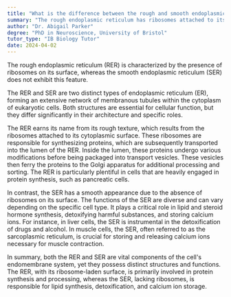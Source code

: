 ```yaml
---
title: "What is the difference between the rough and smooth endoplasmic reticulum?"
summary: "The rough endoplasmic reticulum has ribosomes attached to its surface, while the smooth endoplasmic reticulum does not."
author: "Dr. Abigail Parker"
degree: "PhD in Neuroscience, University of Bristol"
tutor_type: "IB Biology Tutor"
date: 2024-04-02
---
```


The rough endoplasmic reticulum (RER) is characterized by the presence of ribosomes on its surface, whereas the smooth endoplasmic reticulum (SER) does not exhibit this feature.

The RER and SER are two distinct types of endoplasmic reticulum (ER), forming an extensive network of membranous tubules within the cytoplasm of eukaryotic cells. Both structures are essential for cellular function, but they differ significantly in their architecture and specific roles.

The RER earns its name from its rough texture, which results from the ribosomes attached to its cytoplasmic surface. These ribosomes are responsible for synthesizing proteins, which are subsequently transported into the lumen of the RER. Inside the lumen, these proteins undergo various modifications before being packaged into transport vesicles. These vesicles then ferry the proteins to the Golgi apparatus for additional processing and sorting. The RER is particularly plentiful in cells that are heavily engaged in protein synthesis, such as pancreatic cells.

In contrast, the SER has a smooth appearance due to the absence of ribosomes on its surface. The functions of the SER are diverse and can vary depending on the specific cell type. It plays a critical role in lipid and steroid hormone synthesis, detoxifying harmful substances, and storing calcium ions. For instance, in liver cells, the SER is instrumental in the detoxification of drugs and alcohol. In muscle cells, the SER, often referred to as the sarcoplasmic reticulum, is crucial for storing and releasing calcium ions necessary for muscle contraction.

In summary, both the RER and SER are vital components of the cell's endomembrane system, yet they possess distinct structures and functions. The RER, with its ribosome-laden surface, is primarily involved in protein synthesis and processing, whereas the SER, lacking ribosomes, is responsible for lipid synthesis, detoxification, and calcium ion storage.
    